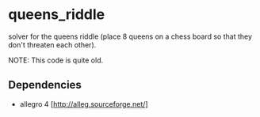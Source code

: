 queens_riddle
=============

solver for the queens riddle (place 8 queens on a chess board so that they don't threaten each other).

NOTE: This code is quite old.

Dependencies
------------
 * allegro 4 [http://alleg.sourceforge.net/]
